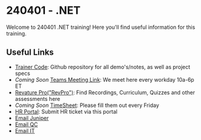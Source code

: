 # 240401 - .NET
Welcome to 240401 .NET training! Here you'll find useful information for this training.

## Useful Links
- [Trainer Code](https://github.com/240401-NET/trainer-code): Github repository for all demo's/notes, as well as project specs
- *Coming Soon* [Teams Meeting Link](): We meet here every workday 10a-6p ET
- [Revature Pro("RevPro")](https://app.revature.com): Find Recordings, Curriculum, Quizzes and other assessments here
- *Coming Soon* [TimeSheet](): Please fill them out every Friday
- [HR Portal](https://help.revature.com/s/): Submit HR ticket via this portal 
- [Email Juniper](mailto:minseon.song@revature.com)
- [Email QC](mailto:qc@revature.com)
- [Email IT](mailto:it@revature.com)
